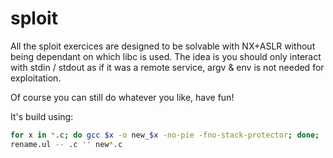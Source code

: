 # sploit

All the sploit exercices are designed to be solvable with NX+ASLR
without being dependant on which libc is used. The idea is you should
only interact with stdin / stdout as if it was a remote service,
argv & env is not needed for exploitation.


Of course you can still do whatever you like, have fun!

It's build using:

``` bash
for x in *.c; do gcc $x -o new_$x -no-pie -fno-stack-protector; done;
rename.ul -- .c '' new*.c
```
